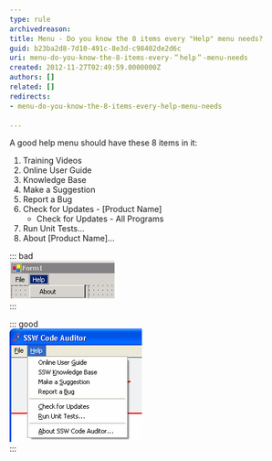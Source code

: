 ```yaml
---
type: rule
archivedreason: 
title: Menu - Do you know the 8 items every "Help" menu needs?
guid: b23ba2d8-7d10-491c-8e3d-c98402de2d6c
uri: menu-do-you-know-the-8-items-every-＂help＂-menu-needs
created: 2012-11-27T02:49:59.0000000Z
authors: []
related: []
redirects:
- menu-do-you-know-the-8-items-every-help-menu-needs

---
```


A good help menu should have these 8 items in it:

1. Training Videos
2. Online User Guide
3. Knowledge Base
4. Make a Suggestion
5. Report a Bug
6. Check for Updates - [Product Name]
    * Check for Updates - All Programs
7. Run Unit Tests...
8. About [Product Name]...


<!--endintro-->


::: bad  
![Figure: Bad Example - Example of a Help menu with only "About"](../../assets/BadExampleForHelpMenu.gif)  
:::


::: good  
![Figure: Good Example - Example of a Help menu with all 8 items](../../assets/GoodExampleOfHelpMenu.gif)  
:::
